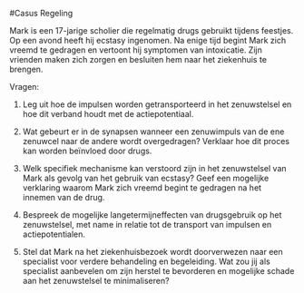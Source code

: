 #Casus Regeling

Mark is een 17-jarige scholier die regelmatig drugs gebruikt tijdens feestjes. Op een avond heeft hij ecstasy ingenomen. Na enige tijd begint Mark zich vreemd te gedragen en vertoont hij symptomen van intoxicatie. Zijn vrienden maken zich zorgen en besluiten hem naar het ziekenhuis te brengen.

Vragen:

1. Leg uit hoe de impulsen worden getransporteerd in het zenuwstelsel en hoe dit verband houdt met de actiepotentiaal.

2. Wat gebeurt er in de synapsen wanneer een zenuwimpuls van de ene zenuwcel naar de andere wordt overgedragen? Verklaar hoe dit proces kan worden beïnvloed door drugs.

3. Welk specifiek mechanisme kan verstoord zijn in het zenuwstelsel van Mark als gevolg van het gebruik van ecstasy? Geef een mogelijke verklaring waarom Mark zich vreemd begint te gedragen na het innemen van de drug.

4. Bespreek de mogelijke langetermijneffecten van drugsgebruik op het zenuwstelsel, met name in relatie tot de transport van impulsen en actiepotentialen.

5. Stel dat Mark na het ziekenhuisbezoek wordt doorverwezen naar een specialist voor verdere behandeling en begeleiding. Wat zou jij als specialist aanbevelen om zijn herstel te bevorderen en mogelijke schade aan het zenuwstelsel te minimaliseren?


